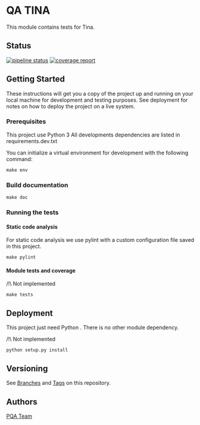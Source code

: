 # QA TINA

This module contains tests for Tina.

## Status
[![pipeline status](https://gitlab.outscale.internal/qa-produit/qa_tina/badges/master/pipeline.svg)](https://gitlab.outscale.internal/qa-produit/qa_tina/commits/master)
[![coverage report](https://gitlab.outscale.internal/qa-produit/qa_tina/badges/master/coverage.svg)](https://gitlab.outscale.internal/qa-produit/qa_tina/commits/master)

## Getting Started

These instructions will get you a copy of the project up and running on your local machine for development and testing purposes. See deployment for notes on how to deploy the project on a live system.

### Prerequisites

This project use Python 3
All developments dependencies are listed in requirements.dev.txt

You can initialize a virtual environment for development with the following command:
```
make env
```

### Build documentation

```
make doc
```

### Running the tests

#### Static code analysis

For static code analysis we use pylint with a custom configuration file saved in this project.

```
make pylint
```

#### Module tests and coverage

/!\ Not implemented
```
make tests
```

## Deployment

This project just need Python .
There is no other module dependency.

/!\ Not implemented
```
python setup.py install
```

## Versioning

See [Branches](https://gitlab.outscale.internal/qa-produit/qa_tina/branches) and [Tags](https://gitlab.outscale.internal/qa-produit/qa_tina/tags) on this repository.

## Authors

[PQA Team](https://gitlab.outscale.internal/qa-produit/qa_tina/graphs/master)

